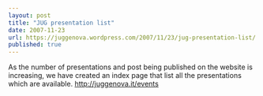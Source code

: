 ```yaml
---
layout: post
title: "JUG presentation list"
date: 2007-11-23
url: https://juggenova.wordpress.com/2007/11/23/jug-presentation-list/
published: true 
---
```


As the number of presentations and post being published on the website is increasing,
 we have created an index page that list all the presentations which are available.
 http://juggenova.it/events
